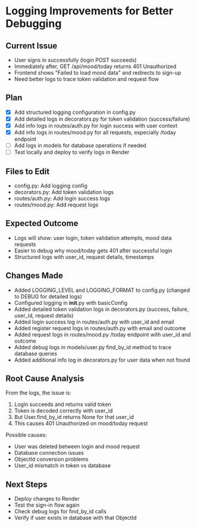 # Logging Improvements for Better Debugging

## Current Issue
- User signs in successfully (login POST succeeds)
- Immediately after, GET /api/mood/today returns 401 Unauthorized
- Frontend shows "Failed to load mood data" and redirects to sign-up
- Need better logs to trace token validation and request flow

## Plan
- [x] Add structured logging configuration in config.py
- [x] Add detailed logs in decorators.py for token validation (success/failure)
- [x] Add info logs in routes/auth.py for login success with user context
- [x] Add info logs in routes/mood.py for all requests, especially /today endpoint
- [ ] Add logs in models for database operations if needed
- [ ] Test locally and deploy to verify logs in Render

## Files to Edit
- config.py: Add logging config
- decorators.py: Add token validation logs
- routes/auth.py: Add login success logs
- routes/mood.py: Add request logs

## Expected Outcome
- Logs will show: user login, token validation attempts, mood data requests
- Easier to debug why mood/today gets 401 after successful login
- Structured logs with user_id, request details, timestamps

## Changes Made
- Added LOGGING_LEVEL and LOGGING_FORMAT to config.py (changed to DEBUG for detailed logs)
- Configured logging in __init__.py with basicConfig
- Added detailed token validation logs in decorators.py (success, failure, user_id, request details)
- Added login success log in routes/auth.py with user_id and email
- Added register request logs in routes/auth.py with email and outcome
- Added request logs in routes/mood.py /today endpoint with user_id and outcome
- Added debug logs in models/user.py find_by_id method to trace database queries
- Added additional info log in decorators.py for user data when not found

## Root Cause Analysis
From the logs, the issue is:
1. Login succeeds and returns valid token
2. Token is decoded correctly with user_id
3. But User.find_by_id returns None for that user_id
4. This causes 401 Unauthorized on mood/today request

Possible causes:
- User was deleted between login and mood request
- Database connection issues
- ObjectId conversion problems
- User_id mismatch in token vs database

## Next Steps
- Deploy changes to Render
- Test the sign-in flow again
- Check debug logs for find_by_id calls
- Verify if user exists in database with that ObjectId
